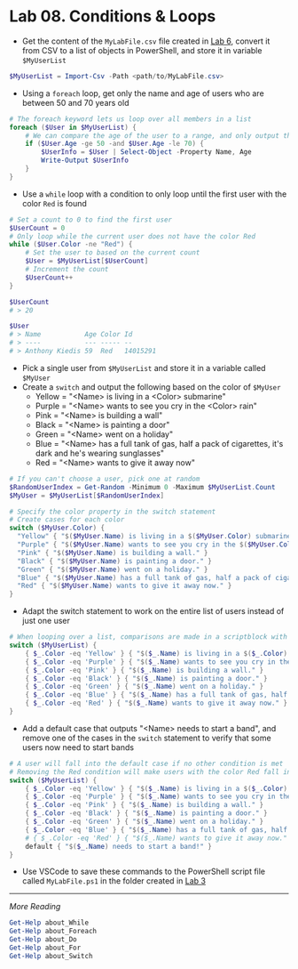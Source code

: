 # Lab 08. Conditions & Loops

- Get the content of the `MyLabFile.csv` file created in [Lab 6](../06.%20Text%20and%20Files/Lab.md), convert it from CSV to a list of objects in PowerShell, and store it in variable `$MyUserList`

```PowerShell
$MyUserList = Import-Csv -Path <path/to/MyLabFile.csv>
```

- Using a `foreach` loop, get only the name and age of users who are between 50 and 70 years old

```PowerShell
# The foreach keyword lets us loop over all members in a list
foreach ($User in $MyUserList) {
    # We can compare the age of the user to a range, and only output those users
    if ($User.Age -ge 50 -and $User.Age -le 70) {
        $UserInfo = $User | Select-Object -Property Name, Age
        Write-Output $UserInfo
    }
}
```

- Use a `while` loop with a condition to only loop until the first user with the color `Red` is found

```PowerShell
# Set a count to 0 to find the first user
$UserCount = 0
# Only loop while the current user does not have the color Red
while ($User.Color -ne "Red") {
    # Set the user to based on the current count
    $User = $MyUserList[$UserCount]
    # Increment the count
    $UserCount++
}

$UserCount
# > 20

$User
# > Name           Age Color Id
# > ----           --- ----- --
# > Anthony Kiedis 59  Red   14015291
```

- Pick a single user from `$MyUserList` and store it in a variable called `$MyUser`
- Create a `switch` and output the following based on the color of `$MyUser`
  - Yellow = "\<Name> is living in a \<Color> submarine"
  - Purple = "\<Name> wants to see you cry in the \<Color> rain"
  - Pink = "\<Name> is building a wall"
  - Black = "\<Name> is painting a door"
  - Green = "\<Name> went on a holiday"
  - Blue = "\<Name> has a full tank of gas, half a pack of cigarettes, it's dark and he's wearing sunglasses"
  - Red = "\<Name> wants to give it away now"

```PowerShell
# If you can't choose a user, pick one at random
$RandomUserIndex = Get-Random -Minimum 0 -Maximum $MyUserList.Count
$MyUser = $MyUserList[$RandomUserIndex]

# Specify the color property in the switch statement
# Create cases for each color
switch ($MyUser.Color) {
  "Yellow" { "$($MyUser.Name) is living in a $($MyUser.Color) submarine." }
  "Purple" { "$($MyUser.Name) wants to see you cry in the $($MyUser.Color) rain." }
  "Pink" { "$($MyUser.Name) is building a wall." }
  "Black" { "$($MyUser.Name) is painting a door." }
  "Green" { "$($MyUser.Name) went on a holiday." }
  "Blue" { "$($MyUser.Name) has a full tank of gas, half a pack of cigarettes, it's dark and he's wearing sunglasses." }
  "Red" { "$($MyUser.Name) wants to give it away now." }
}
```

- Adapt the switch statement to work on the entire list of users instead of just one user

```PowerShell
# When looping over a list, comparisons are made in a scriptblock with $_ as the current item in the list
switch ($MyUserList) {
    { $_.Color -eq 'Yellow' } { "$($_.Name) is living in a $($_.Color) submarine." }
    { $_.Color -eq 'Purple' } { "$($_.Name) wants to see you cry in the $($_.Color) rain." }
    { $_.Color -eq 'Pink' } { "$($_.Name) is building a wall." }
    { $_.Color -eq 'Black' } { "$($_.Name) is painting a door." }
    { $_.Color -eq 'Green' } { "$($_.Name) went on a holiday." }
    { $_.Color -eq 'Blue' } { "$($_.Name) has a full tank of gas, half a pack of cigarettes, it's dark and he's wearing sunglasses." }
    { $_.Color -eq 'Red' } { "$($_.Name) wants to give it away now." }
}
```

- Add a default case that outputs "\<Name> needs to start a band", and remove one of the cases in the `switch` statement to verify that some users now need to start bands

```PowerShell
# A user will fall into the default case if no other condition is met
# Removing the Red condition will make users with the color Red fall into the default case
switch ($MyUserList) {
    { $_.Color -eq 'Yellow' } { "$($_.Name) is living in a $($_.Color) submarine." }
    { $_.Color -eq 'Purple' } { "$($_.Name) wants to see you cry in the $($_.Color) rain." }
    { $_.Color -eq 'Pink' } { "$($_.Name) is building a wall." }
    { $_.Color -eq 'Black' } { "$($_.Name) is painting a door." }
    { $_.Color -eq 'Green' } { "$($_.Name) went on a holiday." }
    { $_.Color -eq 'Blue' } { "$($_.Name) has a full tank of gas, half a pack of cigarettes, it's dark and he's wearing sunglasses." }
    # { $_.Color -eq 'Red' } { "$($_.Name) wants to give it away now." }
    default { "$($_.Name) needs to start a band!" }
}
```

- Use VSCode to save these commands to the PowerShell script file called `MyLabFile.ps1` in the folder created in [Lab 3](../03.%20Commands%20and%20Methods/Detailed.md)

---

*More Reading*

```PowerShell
Get-Help about_While
Get-Help about_Foreach
Get-Help about_Do
Get-Help about_For
Get-Help about_Switch
```
